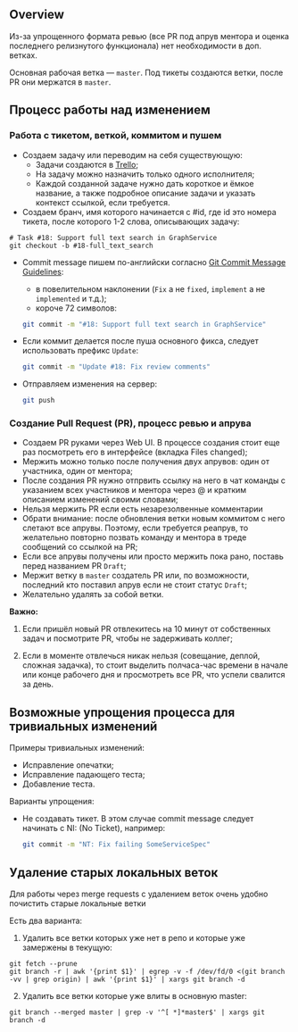 Overview
----------

Из-за упрощенного формата ревью (все PR под апрув ментора и оценка последнего релизнутого функционала) нет необходимости в доп. ветках.

Основная рабочая ветка — ```master```.
Под тикеты создаются ветки, после  PR они мержатся в ```master```.

Процесс работы над изменением 
-----------------------------
### Работа с тикетом, веткой, коммитом и пушем

* Создаем задачу или переводим на себя существующую:
  - Задачи создаются в [Trello](https://trello.com/c/fuxrRgJb/);
  - На задачу можно назначить только одного исполнителя;
  - Каждой созданной задаче нужно дать короткое и ёмкое название, а также подробное описание задачи и указать контекст ссылкой, если требуется.
* Создаем бранч, имя которого начинается с #id, где id это номера тикета, после которого 1-2 слова, описывающих задачу:
```
# Task #18: Support full text search in GraphService
git checkout -b #18-full_text_search
```

* Commit message пишем по-английски согласно [Git Commit Message Guidelines](https://gist.github.com/robertpainsi/b632364184e70900af4ab688decf6f53):
   - в повелительном наклонении (`Fix` а не `fixed`, `implement` а не `implemented` и т.д.);
   - короче 72 символов:

   ```bash
   git commit -m "#18: Support full text search in GraphService"
   ```
* Если коммит делается после пуша основного фикса, следует использовать префикс `Update`:

   ```bash
   git commit -m "Update #18: Fix review comments"
   ```

* Отправляем изменения на сервер:

   ```bash
   git push
   ```

### Создание Pull Request (PR), процесс ревью и апрува
* Создаем PR руками через Web UI. В процессе создания стоит еще раз посмотреть его в интерфейсе (вкладка Files changed);
* Мержить можно только после получения двух апрувов: один от участника, один от ментора;
* После создания PR нужно отпрвить ссылку на него в чат команды с указанием всех участников и ментора через @ и кратким описанием изменений своими словами;
* Нельзя мержить PR если есть незарезолвенные комментарии
*  Обрати внимание: после обновления ветки новым коммитом с него слетают все апрувы. Поэтому, если требуется реапрув, то желательно повторно позвать команду и ментора в треде сообщений со ссылкой на PR;
* Если все апрувы получены или просто мержить пока рано, поставь перед названием PR ```Draft```;
* Мержит ветку в ```master``` создатель PR или, по возможности, последний кто поставил апрув если не стоит статус ```Draft```;
* Желательно удалять за собой ветки.

**Важно:**

1. Если пришёл новый PR отвлекитесь на 10 минут от собственных задач и
   посмотрите PR, чтобы не задерживать коллег;

2. Если в моменте отвлечься никак нельзя (совещание, деплой, сложная задачка), то стоит выделить полчаса-час времени в начале или конце рабочего дня и просмотреть все PR, что успели свалится за день.

Возможные упрощения процесса для тривиальных изменений
------------------------------------------------------

Примеры тривиальных изменений:

- Исправление опечатки;
- Исправление падающего теста;
- Добавление теста.

Варианты упрощения:

- Не создавать тикет. В этом случае commit message следует начинать с NI: (No Ticket), например:

   ```bash
   git commit -m "NT: Fix failing SomeServiceSpec"
   ```

Удаление старых локальных веток
-------------------------------

Для работы через merge requests с удалением веток очень удобно почистить старые локальные ветки

Есть два варианта:

1) Удалить все ветки которых уже нет в репо и которые уже замержены в текущую:

```shell
git fetch --prune
git branch -r | awk '{print $1}' | egrep -v -f /dev/fd/0 <(git branch -vv | grep origin) | awk '{print $1}' | xargs git branch -d
```
2) Удалить все ветки которые уже влиты в основную master:

```shell
git branch --merged master | grep -v '^[ *]*master$' | xargs git branch -d
```
